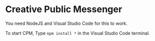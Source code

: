 # Creative Public Messenger

You need NodeJS and Visual Studio Code for this to work.

To start CPM, Type ``npm install *`` in the Visual Studio Code terminal.
